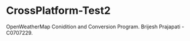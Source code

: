 # CrossPlatform-Test2
OpenWeatherMap Conidition and Conversion Program. Brijesh Prajapati - C0707229.
